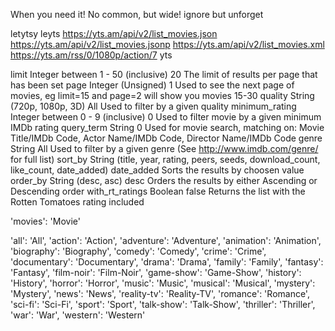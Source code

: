 When you need it!
No common, but wide!
ignore but unforget

letytsy
leyts
https://yts.am/api/v2/list_movies.json
https://yts.am/api/v2/list_movies.jsonp
https://yts.am/api/v2/list_movies.xml
https://yts.am/rss/0/1080p/action/7
yts

limit		Integer between 1 - 50 (inclusive)	20	The limit of results per page that has been set
page		Integer (Unsigned)	1	Used to see the next page of movies, eg limit=15 and page=2 will show you movies 15-30
quality		String (720p, 1080p, 3D)	All	Used to filter by a given quality
minimum_rating		Integer between 0 - 9 (inclusive)	0	Used to filter movie by a given minimum IMDb rating
query_term		String	0	Used for movie search, matching on: Movie Title/IMDb Code, Actor Name/IMDb Code, Director Name/IMDb Code
genre		String	All	Used to filter by a given genre (See http://www.imdb.com/genre/ for full list)
sort_by		String (title, year, rating, peers, seeds, download_count, like_count, date_added)	date_added	Sorts the results by choosen value
order_by		String (desc, asc)	desc	Orders the results by either Ascending or Descending order
with_rt_ratings		Boolean	false	Returns the list with the Rotten Tomatoes rating included

'movies': 'Movie'


'all': 'All',
                          'action': 'Action',
                          'adventure': 'Adventure',
                          'animation': 'Animation',
                          'biography': 'Biography',
                          'comedy': 'Comedy',
                          'crime': 'Crime',
                          'documentary': 'Documentary',
                          'drama': 'Drama',
                          'family': 'Family',
                          'fantasy': 'Fantasy',
                          'film-noir': 'Film-Noir',
                          'game-show': 'Game-Show',
                          'history': 'History',
                          'horror': 'Horror',
                          'music': 'Music',
                          'musical': 'Musical',
                          'mystery': 'Mystery',
                          'news': 'News',
                          'reality-tv': 'Reality-TV',
                          'romance': 'Romance',
                          'sci-fi': 'Sci-Fi',
                          'sport': 'Sport',
                          'talk-show': 'Talk-Show',
                          'thriller': 'Thriller',
                          'war': 'War',
                          'western': 'Western'
